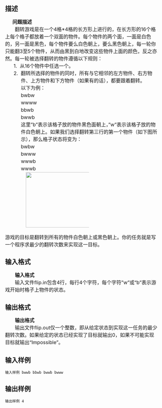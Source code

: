 ## 描述

<div style="margin: 0cm 0cm 0pt 18pt; line-height: 150%" align="left"><b><span style="font-size: 12pt; line-height: 150%">问题描述</span></b></div> <div style="text-indent: 24pt; line-height: 150%" align="left"><span style="font-size: 12pt; line-height: 150%">翻转游戏是在一个4格*4格的长方形上进行的，在长方形的16个格上每个格子都放着一个双面的物件。每个物件的两个面，一面是白色的，另一面是黑色，每个物件要么白色朝上，要么黑色朝上，每一轮你只能翻3至5个物件，从而由黑到白地改变这些物件上面的颜色，反之亦然。每一轮被选择翻转的物件遵循以下规则：</span></div> <div style="margin: 0cm 0cm 0pt 39pt; text-indent: -18pt; line-height: 150%" align="left"><span style="font-size: 12pt; line-height: 150%">1.<span style="font: 7pt 'Times New Roman'">    </span></span><span style="font-size: 12pt; line-height: 150%">从16个物件中任选一个。</span></div> <div style="margin: 0cm 0cm 0pt 39pt; text-indent: -18pt; line-height: 150%" align="left"><span style="font-size: 12pt; line-height: 150%">2.<span style="font: 7pt 'Times New Roman'">    </span></span><span style="font-size: 12pt; line-height: 150%">翻转所选择的物件的同时，所有与它相邻的左方物件、右方物件、上方物件和下方物件（如果有的话），都要跟着翻转。</span></div> <div style="margin: 0cm 0cm 0pt 39pt; line-height: 150%" align="left"><span style="font-size: 12pt; line-height: 150%">以下为例：</span></div> <div style="margin: 0cm 0cm 0pt 39pt; line-height: 150%" align="left"><span style="font-size: 12pt; line-height: 150%">bwbw</span></div> <div style="margin: 0cm 0cm 0pt 39pt; line-height: 150%" align="left"><span style="font-size: 12pt; line-height: 150%">wwww</span></div> <div style="margin: 0cm 0cm 0pt 39pt; line-height: 150%" align="left"><span style="font-size: 12pt; line-height: 150%">bbwb</span></div> <div style="margin: 0cm 0cm 0pt 39pt; line-height: 150%" align="left"><span style="font-size: 12pt; line-height: 150%">bwwb</span></div> <div style="margin: 0cm 0cm 0pt 39pt; line-height: 150%" align="left"><span style="font-size: 12pt; line-height: 150%">这里”b”表示该格子放的物件黑色面朝上，”w”表示该格子放的物件白色朝上。如果我们选择翻转第三行的第一个物件（如下图所示），那么格子状态将变为：</span></div> <div style="margin: 0cm 0cm 0pt 39pt; line-height: 150%" align="left"><span style="font-size: 12pt; line-height: 150%">bwbw</span></div> <div style="margin: 0cm 0cm 0pt 39pt; line-height: 150%" align="left"><span style="font-size: 12pt; line-height: 150%">bwww</span></div> <div style="margin: 0cm 0cm 0pt 39pt; line-height: 150%" align="left"><span style="font-size: 12pt; line-height: 150%">wwwb</span></div> <div style="margin: 0cm 0cm 0pt 39pt; line-height: 150%" align="left"><span style="font-size: 12pt; line-height: 150%">wwwb</span></div> <div style="margin: 0cm 0cm 0pt 39pt; line-height: 150%" align="left"></div> <div style="text-indent: 24pt; line-height: 150%" align="left"> <img height="181" width="240" alt="" src="http://10.208.83.181:80/upload/201307/p1690.jpg" /></div> <p><span style="font-size: 12pt">游戏的目标是翻转到所有的物件白色朝上或黑色朝上。你的任务就是写一个程序求最少的翻转次数来实现这一目标。</span></p>

## 输入格式

<div style="text-indent: 24.1pt; line-height: 150%" align="left"><b><span style="font-size: 12pt; line-height: 150%">输入格式</span></b></div> <div style="text-indent: 24pt; line-height: 150%" align="left"><span style="font-size: 12pt; line-height: 150%">输入文件flip.in包含4行，每行4个字符，每个字符”w”或“b”表示游戏开始时格子上物件的状态。</span></div>

## 输出格式

<div style="text-indent: 24.1pt; line-height: 150%" align="left"><b><span style="font-size: 12pt; line-height: 150%">输出格式</span></b></div> <div style="text-indent: 24pt; line-height: 150%" align="left"><span style="font-size: 12pt; line-height: 150%">输出文件flip.out仅一个整数，即从给定状态到实现这一任务的最少翻转次数。如果给定的状态已经实现了目标就输出0，如果不可能实现目标就输出“Impossible”。</span></div>

## 输入样例

```plaintext
输入样例 bwwb bbwb bwwb bwww 
```

## 输出样例

```plaintext
输出样例 4 
```



 



 

